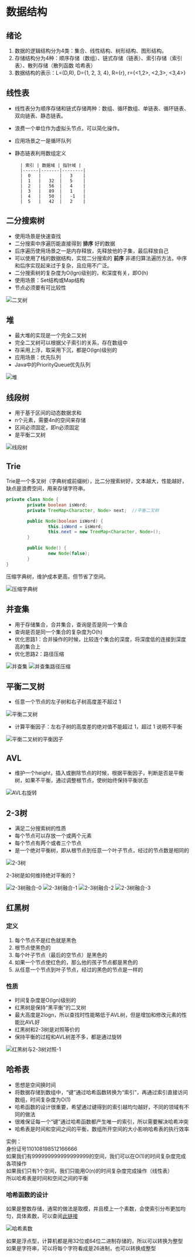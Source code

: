 # 数据结构

## 绪论

1. 数据的逻辑结构分为4类：集合、线性结构、树形结构、图形结构。
2. 存储结构分为4种：顺序存储（数组）、链式存储（链表）、索引存储（索引表）、散列存储（散列函数 哈希表）
3. 数据结构的表示：L=(D,R), D={1, 2, 3, 4}, R={r}, r={<1,2>, <2,3>, <3,4>}

## 线性表

- 线性表分为顺序存储和链式存储两种：数组、循环数组、单链表、循环链表、双向链表、静态链表。
- 浪费一个单位作为虚拟头节点，可以简化操作。
- 应用场景之一是循环队列
- 静态链表利用数组定义

        | 索引 | 数据域 | 指针域 |
        |------|-------|--------|
        |  0   |       |   3    |
        |  1   |   32  |   5    |
        |  2   |   56  |   4    |
        |  3   |   89  |   1    |
        |  4   |   50  |   -1   |
        |  5   |   42  |   2    |

## 二分搜索树

- 使用场景是快速查找
- 二分搜索中序遍历能直接得到 **排序** 好的数据
- 后序遍历使用场景之一是内存释放，先释放他的子集，最后释放自己
- 可以使用了栈的数据结构，实现二分搜索的 **前序** 非递归算法遍历方法，中序和后序实现起来过于复杂，且应用不广泛。
- 二分搜索树的复杂度为O(lgn)级别的，和深度有关，即O(h)
- 使用场景：Set结构或Map结构
- 节点必须要有可比较性

![二叉树](./二叉树.png)

## 堆

- 最大堆的实现是一个完全二叉树
- 完全二叉树可以根据父子索引的关系，存在数组中
- 存采用上浮，取采用下沉，都是O(lgn)级别的
- 应用场景：优先队列
- Java中的PriorityQueue优先队列

![堆](./堆.png)

## 线段树

- 用于基于区间的动态数据求和
- n个元素，需要4n的空间来存储
- 区间必须固定，即n必须固定
- 是平衡二叉树

![线段树](./线段树.png)

## Trie

Trie是一个多叉树（字典树或前缀树），比二分搜索树好，文本越大，性能越好，缺点是浪费空间，用来存储字符串。

```java
private class Node {
        private boolean isWord;
        private TreeMap<Character, Node> next;  //平衡二叉树

        public Node(boolean isWord) {
                this.isWord = isWord;
                this.next = new TreeMap<Character, Node>();
        }

        public Node() {
                new Node(false);
        }
}
```

压缩字典树，维护成本更高，但节省了空间。

![压缩字典树](./压缩字典树.png)

## 并查集

- 用于存储集合，合并集合，查询是否是同一个集合
- 查询是否是同一个集合的复杂度为O(h)
- 优化思路1：合并操作的时候，比较连个集合的深度，将深度低的连接到深度高的集合上
- 优化思路2：路径压缩

![并查集](./并查集.png)
![并查集路径压缩](./并查集路径压缩.png)

## 平衡二叉树

- 任意一个节点的左子树和右子树高度差不超过 1

![平衡二叉树](./平衡二叉树.png)

- 计算平衡因子：左右子树的高度差的绝对值不能超过 1，超过 1 说明不平衡

![平衡二叉树的平衡因子](./平衡二叉树的平衡因子.png)

## AVL

- 维护一个height，插入或删除节点的时候，根据平衡因子，判断是否是平衡树，如果不平衡，通过调整根节点，使树始终保持平衡状态

![AVL右旋转](./AVL右旋转.png)

## 2-3树

- 满足二分搜索树的性质
- 每个节点可以存放一个或两个元素
- 每个节点有两个或者三个节点
- 是一个绝对平衡树，即从根节点到任意一个叶子节点，经过的节点数是相同的

![2-3树](./2-3树.png)

2-3树是如何维持绝对平衡的？

![2-3树融合-0](./2-3树融合-0.png)
![2-3树融合-1](./2-3树融合-1.png)
![2-3树融合-2](./2-3树融合-2.png)
![2-3树融合-3](./2-3树融合-3.png)

## 红黑树

### 定义

1. 每个节点不是红色就是黑色
2. 根节点使黑色的
3. 每个叶子节点（最后的空节点）是黑色的
4. 如果一个节点使红色的，那么他的孩子节点都是黑色的
5. 从任意一个节点到叶子节点，经过的黑色的节点是一样的

### 性质

- 时间复杂度是O(lgn)级别的
- 红黑树是保持“黑平衡”的二叉树
- 最大高度是2logn，所以查找时性能略低于AVL树，但是增加和修改元素的性能比AVL好
- 红黑树和2-3树是对照等价的
- 保持平衡的过程和AVL树差不多，都是通过旋转

![红黑树与2-3树对照-1](./红黑树与2-3树对照-1.png)

## 哈希表

- 思想是空间换时间
- 将数据存储到数组中，“键”通过哈希函数转换为“索引”，再通过索引直接访问数组，时间复杂度为O(1)
- 哈希函数的设计很重要，希望通过键得到的索引越均匀越好，不同的领域有不同的做法
- 很难保证每一个“键”通过哈希函数都产生唯一的索引，所以需要解决哈希冲突
- 哈希表是时间和空间之间的平衡，数组所开空间的大小影响哈希表的执行效率

实例：  
身份证号110108198512166666  
如果我们有999999999999999999的空间，我们可以在O(1)的时间复杂度完成各项操作  
如果我们只有1个空间，我们只能用O(n)的时间复杂度完成操作（线性表）  
所以哈希表是时间和空间之间的平衡

### 哈希函数的设计

如果是整数存储，通常的做法是取模，并且模上一个素数，会使索引分布更加均匀，具体素数，可以查阅[此链接](http://planetmath.org/goodhashtableprimes)

![哈希素数](哈希素数.png)

如果是浮点型，计算机都是用32位或64位二进制存储的，所以可以转换为整型  
如果是字符串，可以将每个字符看成是26进制，也可以转换成整型
